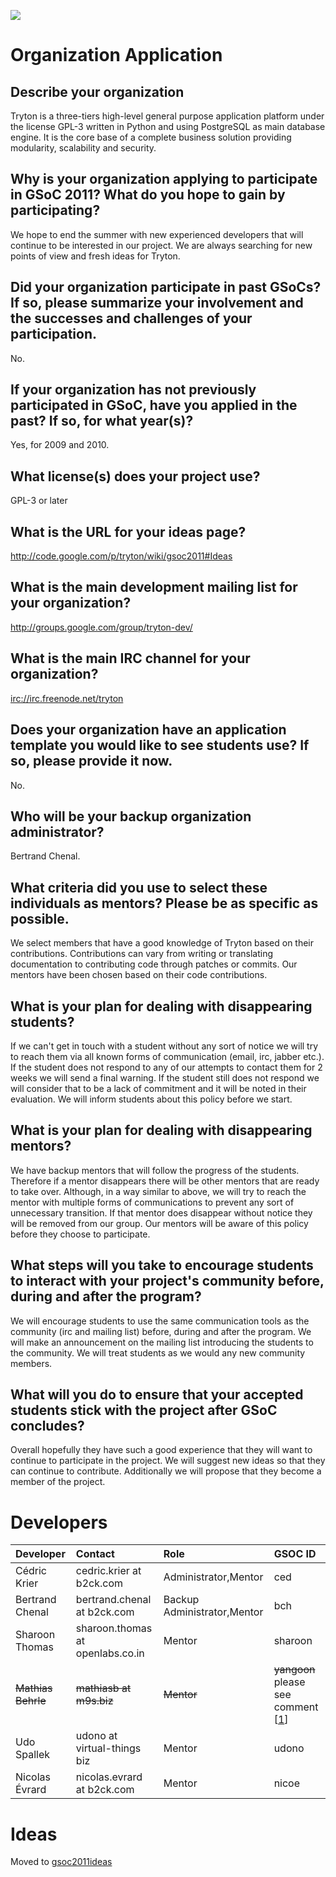 [![](http://code.google.com/images/GSoC2011_300x200.png)](http://code.google.com/soc/)


# Organization Application #

## Describe your organization ##

Tryton is a three-tiers high-level general purpose application platform under the license GPL-3 written in Python and using PostgreSQL as main database engine.
It is the core base of a complete business solution providing modularity, scalability and security.

## Why is your organization applying to participate in GSoC 2011? What do you hope to gain by participating? ##

We hope to end the summer with new experienced developers that will continue to be interested in our project. We are always searching for new points of view and fresh ideas for Tryton.

## Did your organization participate in past GSoCs? If so, please summarize your involvement and the successes and challenges of your participation. ##

No.

## If your organization has not previously participated in GSoC, have you applied in the past? If so, for what year(s)? ##

Yes, for 2009 and 2010.

## What license(s) does your project use? ##

GPL-3 or later

## What is the URL for your ideas page? ##

http://code.google.com/p/tryton/wiki/gsoc2011#Ideas

## What is the main development mailing list for your organization? ##

http://groups.google.com/group/tryton-dev/

## What is the main IRC channel for your organization? ##

[irc://irc.freenode.net/tryton](irc://irc.freenode.net/tryton)

## Does your organization have an application template you would like to see students use? If so, please provide it now. ##

No.

## Who will be your backup organization administrator? ##

Bertrand Chenal.

## What criteria did you use to select these individuals as mentors? Please be as specific as possible. ##

We select members that have a good knowledge of Tryton based on their contributions. Contributions can vary from writing or translating documentation to contributing code through patches or commits. Our mentors have been chosen based on their code contributions.

## What is your plan for dealing with disappearing students? ##

If we can't get in touch with a student without any sort of notice we will try to reach them via all known forms of communication (email, irc, jabber etc.). If the student does not respond to any of our attempts to contact them for 2 weeks we will send a final warning. If the student still does not respond we will consider that to be a lack of commitment and it will be noted in their evaluation. We will inform students about this policy before we start.

## What is your plan for dealing with disappearing mentors? ##

We have backup mentors that will follow the progress of the students. Therefore if a mentor disappears there will be other mentors that are ready to take over. Although, in a way similar to above, we will try to reach the mentor with multiple forms of communications to prevent any sort of unnecessary transition. If that mentor does disappear without notice they will be removed from our group. Our mentors will be aware of this policy before they choose to participate.

## What steps will you take to encourage students to interact with your project's community before, during and after the program? ##

We will encourage students to use the same communication tools as the community (irc and mailing list) before, during and after the program. We will make an announcement on the mailing list introducing the students to the community. We will treat students as we would any new community members.

## What will you do to ensure that your accepted students stick with the project after GSoC concludes? ##

Overall hopefully they have such a good experience that they will want to continue to participate in the project. We will suggest new ideas so that they can continue to contribute. Additionally we will propose that they become a member of the project.

# Developers #

| **Developer** | **Contact** | **Role** | GSOC ID |
|:--------------|:------------|:---------|:--------|
| Cédric Krier  | cedric.krier at b2ck.com | Administrator,Mentor | ced     |
| Bertrand Chenal | bertrand.chenal at b2ck.com | Backup Administrator,Mentor | bch     |
| Sharoon Thomas | sharoon.thomas at openlabs.co.in | Mentor   | sharoon |
| ~~Mathias Behrle~~| ~~mathiasb at m9s.biz~~|~~Mentor~~| ~~yangoon~~ please see comment [[1](1.md)] |
| Udo Spallek   | udono at virtual-things biz | Mentor   | udono   |
| Nicolas Évrard | nicolas.evrard at b2ck.com | Mentor   | nicoe   |

# Ideas #

Moved to [gsoc2011ideas](gsoc2011ideas.md)